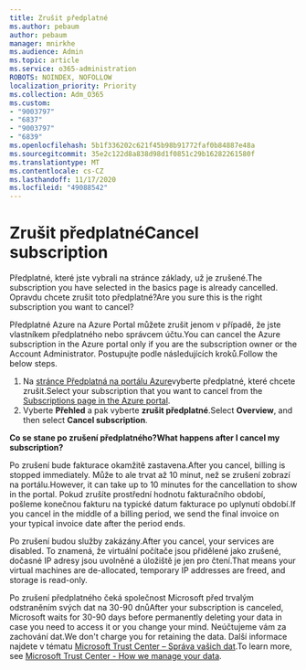```yaml
---
title: Zrušit předplatné
ms.author: pebaum
author: pebaum
manager: mnirkhe
ms.audience: Admin
ms.topic: article
ms.service: o365-administration
ROBOTS: NOINDEX, NOFOLLOW
localization_priority: Priority
ms.collection: Adm_O365
ms.custom:
- "9003797"
- "6837"
- "9003797"
- "6839"
ms.openlocfilehash: 5b1f336202c621f45b98b91772faf0b84887e48a
ms.sourcegitcommit: 35e2c122d8a838d98d1f0851c29b16282261580f
ms.translationtype: MT
ms.contentlocale: cs-CZ
ms.lasthandoff: 11/17/2020
ms.locfileid: "49088542"
---
```

# <a name="cancel-subscription"></a><span data-ttu-id="c4e7a-102">Zrušit předplatné</span><span class="sxs-lookup"><span data-stu-id="c4e7a-102">Cancel subscription</span></span>

<span data-ttu-id="c4e7a-103">Předplatné, které jste vybrali na stránce základy, už je zrušené.</span><span class="sxs-lookup"><span data-stu-id="c4e7a-103">The subscription you have selected in the basics page is already cancelled.</span></span> <span data-ttu-id="c4e7a-104">Opravdu chcete zrušit toto předplatné?</span><span class="sxs-lookup"><span data-stu-id="c4e7a-104">Are you sure this is the right subscription you want to cancel?</span></span>

<span data-ttu-id="c4e7a-105">Předplatné Azure na Azure Portal můžete zrušit jenom v případě, že jste vlastníkem předplatného nebo správcem účtu.</span><span class="sxs-lookup"><span data-stu-id="c4e7a-105">You can cancel the Azure subscription in the Azure portal only if you are the subscription owner or the Account Administrator.</span></span> <span data-ttu-id="c4e7a-106">Postupujte podle následujících kroků.</span><span class="sxs-lookup"><span data-stu-id="c4e7a-106">Follow the below steps.</span></span>

1. <span data-ttu-id="c4e7a-107">Na [stránce Předplatná na portálu Azure](https://ms.portal.azure.com/#blade/Microsoft_Azure_Billing/SubscriptionsBlade)vyberte předplatné, které chcete zrušit.</span><span class="sxs-lookup"><span data-stu-id="c4e7a-107">Select your subscription that you want to cancel from the [Subscriptions page in the Azure portal](https://ms.portal.azure.com/#blade/Microsoft_Azure_Billing/SubscriptionsBlade).</span></span>
2. <span data-ttu-id="c4e7a-108">Vyberte **Přehled** a pak vyberte **zrušit předplatné**.</span><span class="sxs-lookup"><span data-stu-id="c4e7a-108">Select **Overview**, and then select **Cancel subscription**.</span></span>

<span data-ttu-id="c4e7a-109">**Co se stane po zrušení předplatného?**</span><span class="sxs-lookup"><span data-stu-id="c4e7a-109">**What happens after I cancel my subscription?**</span></span>

<span data-ttu-id="c4e7a-110">Po zrušení bude fakturace okamžitě zastavena.</span><span class="sxs-lookup"><span data-stu-id="c4e7a-110">After you cancel, billing is stopped immediately.</span></span> <span data-ttu-id="c4e7a-111">Může to ale trvat až 10 minut, než se zrušení zobrazí na portálu.</span><span class="sxs-lookup"><span data-stu-id="c4e7a-111">However, it can take up to 10 minutes for the cancellation to show in the portal.</span></span> <span data-ttu-id="c4e7a-112">Pokud zrušíte prostřední hodnotu fakturačního období, pošleme konečnou fakturu na typické datum fakturace po uplynutí období.</span><span class="sxs-lookup"><span data-stu-id="c4e7a-112">If you cancel in the middle of a billing period, we send the final invoice on your typical invoice date after the period ends.</span></span>

<span data-ttu-id="c4e7a-113">Po zrušení budou služby zakázány.</span><span class="sxs-lookup"><span data-stu-id="c4e7a-113">After you cancel, your services are disabled.</span></span> <span data-ttu-id="c4e7a-114">To znamená, že virtuální počítače jsou přidělené jako zrušené, dočasné IP adresy jsou uvolněné a úložiště je jen pro čtení.</span><span class="sxs-lookup"><span data-stu-id="c4e7a-114">That means your virtual machines are de-allocated, temporary IP addresses are freed, and storage is read-only.</span></span>

<span data-ttu-id="c4e7a-115">Po zrušení předplatného čeká společnost Microsoft před trvalým odstraněním svých dat na 30-90 dnů</span><span class="sxs-lookup"><span data-stu-id="c4e7a-115">After your subscription is canceled, Microsoft waits for 30-90 days before permanently deleting your data in case you need to access it or you change your mind.</span></span> <span data-ttu-id="c4e7a-116">Neúčtujeme vám za zachování dat.</span><span class="sxs-lookup"><span data-stu-id="c4e7a-116">We don't charge you for retaining the data.</span></span> <span data-ttu-id="c4e7a-117">Další informace najdete v tématu [Microsoft Trust Center – Správa vašich dat](https://www.microsoft.com/trust-center/privacy/data-management#leave).</span><span class="sxs-lookup"><span data-stu-id="c4e7a-117">To learn more, see [Microsoft Trust Center - How we manage your data](https://www.microsoft.com/trust-center/privacy/data-management#leave).</span></span>

